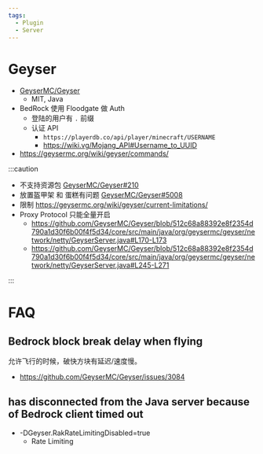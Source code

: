 ```yaml
---
tags:
  - Plugin
  - Server
---
```


# Geyser

- [GeyserMC/Geyser](https://github.com/GeyserMC/Geyser)
  - MIT, Java
- BedRock 使用 Floodgate 做 Auth
  - 登陆的用户有 `.` 前缀
  - 认证 API
    - `https://playerdb.co/api/player/minecraft/USERNAME`
    - https://wiki.vg/Mojang_API#Username_to_UUID
- https://geysermc.org/wiki/geyser/commands/

:::caution

- 不支持资源包 [GeyserMC/Geyser#210](https://github.com/GeyserMC/Geyser/issues/210)
- 放置盔甲架 和 蛋糕有问题 [GeyserMC/Geyser#5008](https://github.com/GeyserMC/Geyser/issues/5008)
- 限制 https://geysermc.org/wiki/geyser/current-limitations/
- Proxy Protocol 只能全量开启
  - https://github.com/GeyserMC/Geyser/blob/512c68a88392e8f2354d790a1d30f6b00f4f5d34/core/src/main/java/org/geysermc/geyser/network/netty/GeyserServer.java#L170-L173
  - https://github.com/GeyserMC/Geyser/blob/512c68a88392e8f2354d790a1d30f6b00f4f5d34/core/src/main/java/org/geysermc/geyser/network/netty/GeyserServer.java#L245-L271

:::

# FAQ

## Bedrock block break delay when flying

允许飞行的时候，破快方块有延迟/速度慢。

- https://github.com/GeyserMC/Geyser/issues/3084

## has disconnected from the Java server because of Bedrock client timed out

- -DGeyser.RakRateLimitingDisabled=true
  - Rate Limiting
